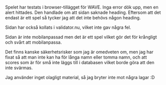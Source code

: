 Spelet har testats i browser-tillägget för WAVE. Inga error dök upp, men en alert hittades. Den handlade om att sidan saknade heading. Eftersom att det endast är ett spel så tycker jag att det inte behövs någon heading.

Sidan har också kollats i validator.nu, vilket inte gav några fel.

Sidan är inte mobilanpassad men det är ett spel vilket gör det för krångligt och svårt att mobilanpassa.

Det finns kanske säkerhetsrisker som jag är omedveten om, men jag har fixat så att man inte kan ha för långa namn eller tomma namn, och att scores som är för små inte läggs till i databasen vilket borde göra att den inte svärmas.

Jag använder inget olagligt material, så jag bryter inte mot några lagar :D

